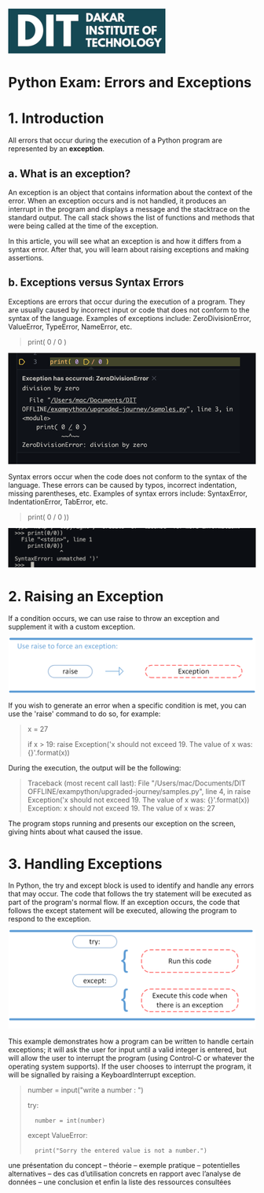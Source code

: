 ![DIT Logo!](/img/Logo.png "DIT")
# **Python Exam: Errors and Exceptions**

# 1. Introduction

All errors that occur during the execution of a Python program are represented by an **exception**.

## a. What is an exception?

An exception is an object that contains information about the context of the error. When an exception occurs and is not handled, it produces an interrupt in the program and displays a message and the stacktrace on the standard output. The call stack shows the list of functions and methods that were being called at the time of the exception.

In this article, you will see what an exception is and how it differs from a syntax error. After that, you will learn about raising exceptions and making assertions.

## b. Exceptions versus Syntax Errors

Exceptions are errors that occur during the execution of a program. They are usually caused by incorrect input or code that does not conform to the syntax of the language. Examples of exceptions include: ZeroDivisionError, ValueError, TypeError, NameError, etc.
>print( 0 / 0 )

![The execption!](/img/2023-03-0312.53.47.png "Expetioncs")

Syntax errors occur when the code does not conform to the syntax of the language. These errors can be caused by typos, incorrect indentation, missing parentheses, etc. Examples of syntax errors include: SyntaxError, IndentationError, TabError, etc.

>print( 0 / 0 ))

![The Errors!](/img/2023-03-0313.06.27.png "Errors")

# 2. Raising an Exception

If a condition occurs, we can use raise to throw an exception and supplement it with a custom exception.

![Raise the Errors!](/img/raise.webp "Raise")

If you wish to generate an error when a specific condition is met, you can use the 'raise' command to do so, for example:
> x = 27
>
> if x > 19:
> raise Exception('x should not exceed 19. The value of x was: {}'.format(x))

During the execution, the output will be the following:
> Traceback (most recent call last):
  File "/Users/mac/Documents/DIT OFFLINE/exampython/upgraded-journey/samples.py", line 4, in <module>
    raise Exception('x should not exceed 19. The value of x was: {}'.format(x))
Exception: x should not exceed 19. The value of x was: 27

The program stops running and presents our exception on the screen, giving hints about what caused the issue.

# 3. Handling Exceptions

In Python, the try and except block is used to identify and handle any errors that may occur. The code that follows the try statement will be executed as part of the program's normal flow. If an exception occurs, the code that follows the except statement will be executed, allowing the program to respond to the exception.

![Handling execption!](/img/try_except.png "TryExeption")

This example demonstrates how a program can be written to handle certain exceptions; it will ask the user for input until a valid integer is entered, but will allow the user to interrupt the program (using Control-C or whatever the operating system supports). If the user chooses to interrupt the program, it will be signalled by raising a KeyboardInterrupt exception.
>number = input("write a number : ")
>
> try:
>
>       number = int(number)
>
> except ValueError:
>
>       print("Sorry the entered value is not a number.")



une présentation du concept
– théorie
– exemple pratique
– potentielles alternatives
– des cas d’utilisation concrets en rapport avec l’analyse de données
– une conclusion et enfin la liste des ressources consultées